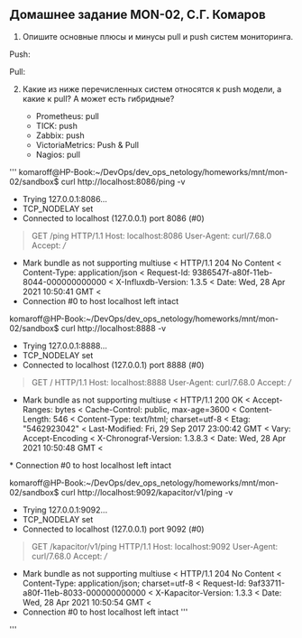 ## Домашнее задание MON-02, С.Г. Комаров

1. Опишите основные плюсы и минусы pull и push систем мониторинга.

Push:



Pull:



2. Какие из ниже перечисленных систем относятся к push модели, а какие к pull? А может есть гибридные?

    - Prometheus: pull 
    - TICK: push
    - Zabbix: push
    - VictoriaMetrics: Push & Pull
    - Nagios: pull


'''
komaroff@HP-Book:~/DevOps/dev_ops_netology/homeworks/mnt/mon-02/sandbox$ curl http://localhost:8086/ping -v
*   Trying 127.0.0.1:8086...
* TCP_NODELAY set
* Connected to localhost (127.0.0.1) port 8086 (#0)
> GET /ping HTTP/1.1
> Host: localhost:8086
> User-Agent: curl/7.68.0
> Accept: */*
> 
* Mark bundle as not supporting multiuse
< HTTP/1.1 204 No Content
< Content-Type: application/json
< Request-Id: 9386547f-a80f-11eb-8044-000000000000
< X-Influxdb-Version: 1.3.5
< Date: Wed, 28 Apr 2021 10:50:41 GMT
< 
* Connection #0 to host localhost left intact

komaroff@HP-Book:~/DevOps/dev_ops_netology/homeworks/mnt/mon-02/sandbox$ curl http://localhost:8888 -v
*   Trying 127.0.0.1:8888...
* TCP_NODELAY set
* Connected to localhost (127.0.0.1) port 8888 (#0)
> GET / HTTP/1.1
> Host: localhost:8888
> User-Agent: curl/7.68.0
> Accept: */*
> 
* Mark bundle as not supporting multiuse
< HTTP/1.1 200 OK
< Accept-Ranges: bytes
< Cache-Control: public, max-age=3600
< Content-Length: 546
< Content-Type: text/html; charset=utf-8
< Etag: "5462923042"
< Last-Modified: Fri, 29 Sep 2017 23:00:42 GMT
< Vary: Accept-Encoding
< X-Chronograf-Version: 1.3.8.3
< Date: Wed, 28 Apr 2021 10:50:48 GMT
< 
<!DOCTYPE html>
<html>
  <head>
    <meta http-equiv="Content-type" content="text/html; charset=utf-8"/>
    <title>Chronograf</title>
  <link rel="shortcut icon" href="/favicon.ico"><link href="/chronograf.css" rel="stylesheet"></head>
  <body>
    <div id='react-root' data-basepath=""></div>
  <script type="text/javascript" src="/manifest.0b50876f6444e513725c.js"></script><script type="text/javascript" src="/vendor.36ee797884f822b1fbde.js"></script><script type="text/javascript" src="/app.3eec41dc0f57667d6ff4.js"></script></body>
</html>
* Connection #0 to host localhost left intact

komaroff@HP-Book:~/DevOps/dev_ops_netology/homeworks/mnt/mon-02/sandbox$ curl http://localhost:9092/kapacitor/v1/ping -v
*   Trying 127.0.0.1:9092...
* TCP_NODELAY set
* Connected to localhost (127.0.0.1) port 9092 (#0)
> GET /kapacitor/v1/ping HTTP/1.1
> Host: localhost:9092
> User-Agent: curl/7.68.0
> Accept: */*
> 
* Mark bundle as not supporting multiuse
< HTTP/1.1 204 No Content
< Content-Type: application/json; charset=utf-8
< Request-Id: 9af33711-a80f-11eb-8033-000000000000
< X-Kapacitor-Version: 1.3.3
< Date: Wed, 28 Apr 2021 10:50:54 GMT
< 
* Connection #0 to host localhost left intact
'''






'''